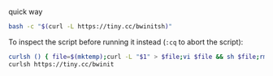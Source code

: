 quick way
``` bash
bash -c "$(curl -L https://tiny.cc/bwinitsh)"
```

To inspect the script before running it instead (`:cq` to abort the script):
``` bash
curlsh () { file=$(mktemp);curl -L "$1" > $file;vi $file && sh $file;rm $file; }
curlsh https://tiny.cc/bwinit
```

